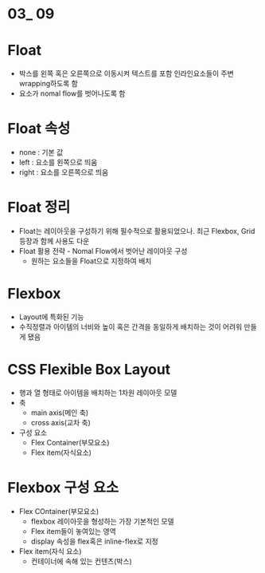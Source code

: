 # 03_ 09

# Float

- 박스를 왼쪽 혹은 오른쪽으로 이동시켜 텍스트를 포함 인라인요소들이 주변 wrapping하도록 함
- 요소가 nomal flow를 벗어나도록 함

# Float 속성

- none : 기본 값
- left : 요소를 왼쪽으로 띄움
- right : 요소를 오른쪽으로 띄움

# Float 정리

- Float는 레이아웃을 구성하기 위해 필수적으로 활용되었으나. 최근 Flexbox, Grid 등장과 함께 사용도 다운
- Float 활용 전략 - Nomal Flow에서 벗어난 레이아웃 구성
  - 원하는 요소들을 Float으로 지정하여 배치

# Flexbox

- Layout에 특화된 기능
- 수직정렬과 아이템의 너비와 높이 혹은 간격을 동일하게 배치하는 것이 어려워 만들게 됐음

# CSS Flexible Box Layout

- 행과 열 형태로 아이템을 배치하는 1차원 레이아웃 모델
- 축
  - main axis(메인 축)
  - cross axis(교차 축)
- 구성 요소
  - Flex Container(부모요소)
  - Flex item(자식요소)

# Flexbox 구성 요소

- Flex COntainer(부모요소)
	- flexbox 레이아웃을 형성하는 가장 기본적인 모델
    - Flex item들이 놓여있는 영역
    - display 속성을 flex혹은 inline-flex로 지정
- Flex item(자식 요소)
	- 컨테이너에 속해 있는 컨텐츠(박스)
    
    
# 
